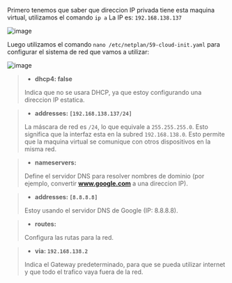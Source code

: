 Primero tenemos que saber que direccion IP privada tiene esta maquina virtual, utilizamos el comando `ip a`
La IP es: `192.168.138.137`

![image](https://github.com/user-attachments/assets/627f2b15-b268-49ad-8cd2-2eb8dfad0d67)

Luego utilizamos el comando `nano /etc/netplan/59-cloud-init.yaml` para configurar el sistema de red que vamos a utilizar:

![image](https://github.com/user-attachments/assets/e51dcf52-af23-4865-b447-54a258376e0f)


>- **dhcp4: false**
>  
> Indica que no se usara DHCP, ya que estoy configurando una direccion IP estatica.

>- **addresses: `[192.168.138.137/24]`**
>
>La máscara de red es `/24`, lo que equivale a `255.255.255.0`. Esto significa que la interfaz esta en la subred `192.168.138.0`. Esto permite que la maquina virtual se comunique con otros dispositivos en la misma red.

>- **nameservers:**
>  
>Define el servidor DNS para resolver nombres de dominio (por ejemplo, convertir **www.google.com** a una direccion IP).

>- **addresses: `[8.8.8.8]`**
>  
>Estoy usando el servidor DNS de Google (IP: 8.8.8.8).

>- **routes:**
>  
>Configura las rutas para la red.

>- **via: `192.168.138.2`**
>  
>Indica el Gateway predeterminado, para que se pueda utilizar internet y que todo el trafico vaya fuera de la red.






